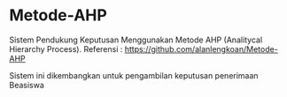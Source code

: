 # Metode-AHP
Sistem Pendukung Keputusan Menggunakan Metode AHP (Analitycal Hierarchy Process).
Referensi : https://github.com/alanlengkoan/Metode-AHP

Sistem ini dikembangkan untuk pengambilan keputusan penerimaan Beasiswa